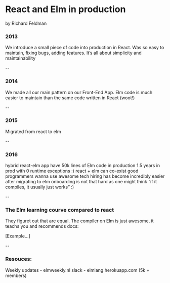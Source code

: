 # React and Elm in production
by Richard Feldman

### 2013
We introduce a small piece of code into production in React.
Was so easy to maintain, fixing bugs, adding features.
It’s all about simplicity and maintainability

--

### 2014
We made all our main pattern on our Front-End App.
Elm code is much easier to maintain than the same code written in React (woot!)

--

### 2015
Migrated from react to elm

--

### 2016
hybrid react-elm app
have 50k lines of Elm code in production
1.5 years in prod with 0 runtime exceptions :)
react + elm can co-exist
good programmers wanna use awesome tech
hiring has become incredibly easier after migrating to elm
onboarding is not that hard as one might think
“if it compiles, it usually just works” :)

--

### The Elm learning courve compared to react
They figuret out that are equal.
The compiler on Elm is just awesome, it teachs you and recommends docs:

[Example...]

--

### Resouces:
Weekly updates - elmweekly.nl
slack - elmlang.herokuapp.com (5k + members)
